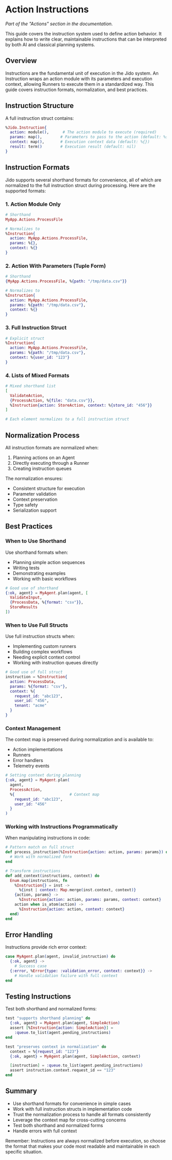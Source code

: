 # Action Instructions

_Part of the "Actions" section in the documentation._

This guide covers the instruction system used to define action behavior. It explains how to write clear, maintainable instructions that can be interpreted by both AI and classical planning systems.

## Overview

Instructions are the fundamental unit of execution in the Jido system. An Instruction wraps an action module with its parameters and execution context, allowing Runners to execute them in a standardized way. This guide covers instruction formats, normalization, and best practices.

## Instruction Structure

A full instruction struct contains:

```elixir
%Jido.Instruction{
  action: module(),      # The action module to execute (required)
  params: map(),        # Parameters to pass to the action (default: %{})
  context: map(),       # Execution context data (default: %{})
  result: term()        # Execution result (default: nil)
}
```

## Instruction Formats

Jido supports several shorthand formats for convenience, all of which are normalized to the full instruction struct during processing. Here are the supported formats:

### 1. Action Module Only

```elixir
# Shorthand
MyApp.Actions.ProcessFile

# Normalizes to
%Instruction{
  action: MyApp.Actions.ProcessFile,
  params: %{},
  context: %{}
}
```

### 2. Action With Parameters (Tuple Form)

```elixir
# Shorthand
{MyApp.Actions.ProcessFile, %{path: "/tmp/data.csv"}}

# Normalizes to
%Instruction{
  action: MyApp.Actions.ProcessFile,
  params: %{path: "/tmp/data.csv"},
  context: %{}
}
```

### 3. Full Instruction Struct

```elixir
# Explicit struct
%Instruction{
  action: MyApp.Actions.ProcessFile,
  params: %{path: "/tmp/data.csv"},
  context: %{user_id: "123"}
}
```

### 4. Lists of Mixed Formats

```elixir
# Mixed shorthand list
[
  ValidateAction,
  {ProcessAction, %{file: "data.csv"}},
  %Instruction{action: StoreAction, context: %{store_id: "456"}}
]

# Each element normalizes to a full instruction struct
```

## Normalization Process

All instruction formats are normalized when:

1. Planning actions on an Agent
2. Directly executing through a Runner
3. Creating instruction queues

The normalization ensures:

- Consistent structure for execution
- Parameter validation
- Context preservation
- Type safety
- Serialization support

## Best Practices

### When to Use Shorthand

Use shorthand formats when:

- Planning simple action sequences
- Writing tests
- Demonstrating examples
- Working with basic workflows

```elixir
# Good use of shorthand
{:ok, agent} = MyAgent.plan(agent, [
  ValidateInput,
  {ProcessData, %{format: "csv"}},
  StoreResults
])
```

### When to Use Full Structs

Use full instruction structs when:

- Implementing custom runners
- Building complex workflows
- Needing explicit context control
- Working with instruction queues directly

```elixir
# Good use of full struct
instruction = %Instruction{
  action: ProcessData,
  params: %{format: "csv"},
  context: %{
    request_id: "abc123",
    user_id: "456",
    tenant: "acme"
  }
}
```

### Context Management

The context map is preserved during normalization and is available to:

- Action implementations
- Runners
- Error handlers
- Telemetry events

```elixir
# Setting context during planning
{:ok, agent} = MyAgent.plan(
  agent,
  ProcessAction,
  %{                        # Context map
    request_id: "abc123",
    user_id: "456"
  }
)
```

### Working with Instructions Programmatically

When manipulating instructions in code:

```elixir
# Pattern match on full struct
def process_instruction(%Instruction{action: action, params: params}) do
  # Work with normalized form
end

# Transform instructions
def add_context(instructions, context) do
  Enum.map(instructions, fn
    %Instruction{} = inst ->
      %{inst | context: Map.merge(inst.context, context)}
    {action, params} ->
      %Instruction{action: action, params: params, context: context}
    action when is_atom(action) ->
      %Instruction{action: action, context: context}
  end)
end
```

## Error Handling

Instructions provide rich error context:

```elixir
case MyAgent.plan(agent, invalid_instruction) do
  {:ok, agent} ->
    # Success case
  {:error, %Error{type: :validation_error, context: context}} ->
    # Handle validation failure with full context
end
```

## Testing Instructions

Test both shorthand and normalized forms:

```elixir
test "supports shorthand planning" do
  {:ok, agent} = MyAgent.plan(agent, SimpleAction)
  assert [%Instruction{action: SimpleAction}] =
    :queue.to_list(agent.pending_instructions)
end

test "preserves context in normalization" do
  context = %{request_id: "123"}
  {:ok, agent} = MyAgent.plan(agent, SimpleAction, context)

  [instruction] = :queue.to_list(agent.pending_instructions)
  assert instruction.context.request_id == "123"
end
```

## Summary

- Use shorthand formats for convenience in simple cases
- Work with full instruction structs in implementation code
- Trust the normalization process to handle all formats consistently
- Leverage the context map for cross-cutting concerns
- Test both shorthand and normalized forms
- Handle errors with full context

Remember: Instructions are always normalized before execution, so choose the format that makes your code most readable and maintainable in each specific situation.
